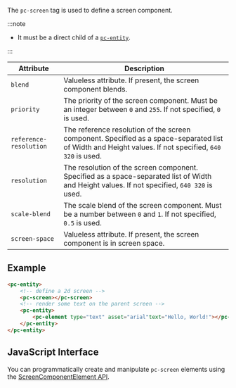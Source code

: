 The `pc-screen` tag is used to define a screen component.

:::note

* It must be a direct child of a [`pc-entity`](pc-entity.md).

:::

| Attribute | Description |
| --- | --- |
| `blend` | Valueless attribute. If present, the screen component blends. |
| `priority` | The priority of the screen component. Must be an integer between `0` and `255`. If not specified, `0` is used. |
| `reference-resolution` | The reference resolution of the screen component. Specified as a space-separated list of Width and Height values. If not specified, `640 320` is used. |
| `resolution` | The resolution of the screen component. Specified as a space-separated list of Width and Height values. If not specified, `640 320` is used. |
| `scale-blend` | The scale blend of the screen component. Must be a number between `0` and `1`. If not specified, `0.5` is used. |
| `screen-space` | Valueless attribute. If present, the screen component is in screen space. |

## Example

```html
<pc-entity>
    <!-- define a 2d screen -->
    <pc-screen></pc-screen>
    <!-- render some text on the parent screen -->
    <pc-entity>
        <pc-element type="text" asset="arial"text="Hello, World!"></pc-element>
    </pc-entity>
</pc-entity>
```

## JavaScript Interface

You can programmatically create and manipulate `pc-screen` elements using the [ScreenComponentElement API](https://api.playcanvas.com/classes/EngineWebComponents.ScreenComponentElement.html).
